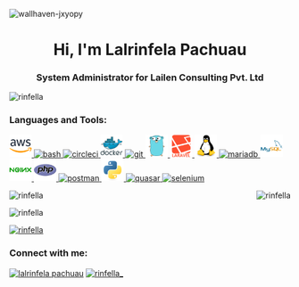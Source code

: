 
![wallhaven-jxyopy](https://github.com/Rinfella/Rinfella/assets/61748587/c9d75d68-b2a0-4503-9187-ebc4e44c9302)

<h1 align="center">Hi, I'm Lalrinfela Pachuau</h1>
<h3 align="center">System Administrator for Lailen Consulting Pvt. Ltd</h3>

<p align="left"> <img src="https://komarev.com/ghpvc/?username=rinfella&label=Profile%20views&color=0e75b6&style=flat" alt="rinfella" /> </p>


<h3 align="left">Languages and Tools:</h3>
<p align="left"> <a href="https://aws.amazon.com" target="_blank" rel="noreferrer"> <img src="https://raw.githubusercontent.com/devicons/devicon/master/icons/amazonwebservices/amazonwebservices-original-wordmark.svg" alt="aws" width="40" height="40"/> </a> <a href="https://www.gnu.org/software/bash/" target="_blank" rel="noreferrer"> <img src="https://www.vectorlogo.zone/logos/gnu_bash/gnu_bash-icon.svg" alt="bash" width="40" height="40"/> </a> <a href="https://circleci.com" target="_blank" rel="noreferrer"> <img src="https://www.vectorlogo.zone/logos/circleci/circleci-icon.svg" alt="circleci" width="40" height="40"/> </a> <a href="https://www.docker.com/" target="_blank" rel="noreferrer"> <img src="https://raw.githubusercontent.com/devicons/devicon/master/icons/docker/docker-original-wordmark.svg" alt="docker" width="40" height="40"/> </a> <a href="https://git-scm.com/" target="_blank" rel="noreferrer"> <img src="https://www.vectorlogo.zone/logos/git-scm/git-scm-icon.svg" alt="git" width="40" height="40"/> </a> <a href="https://golang.org" target="_blank" rel="noreferrer"> <img src="https://raw.githubusercontent.com/devicons/devicon/master/icons/go/go-original.svg" alt="go" width="40" height="40"/> </a> <a href="https://laravel.com/" target="_blank" rel="noreferrer"> <img src="https://raw.githubusercontent.com/devicons/devicon/master/icons/laravel/laravel-plain-wordmark.svg" alt="laravel" width="40" height="40"/> </a> <a href="https://www.linux.org/" target="_blank" rel="noreferrer"> <img src="https://raw.githubusercontent.com/devicons/devicon/master/icons/linux/linux-original.svg" alt="linux" width="40" height="40"/> </a> <a href="https://mariadb.org/" target="_blank" rel="noreferrer"> <img src="https://www.vectorlogo.zone/logos/mariadb/mariadb-icon.svg" alt="mariadb" width="40" height="40"/> </a> <a href="https://www.mysql.com/" target="_blank" rel="noreferrer"> <img src="https://raw.githubusercontent.com/devicons/devicon/master/icons/mysql/mysql-original-wordmark.svg" alt="mysql" width="40" height="40"/> </a> <a href="https://www.nginx.com" target="_blank" rel="noreferrer"> <img src="https://raw.githubusercontent.com/devicons/devicon/master/icons/nginx/nginx-original.svg" alt="nginx" width="40" height="40"/> </a> <a href="https://www.php.net" target="_blank" rel="noreferrer"> <img src="https://raw.githubusercontent.com/devicons/devicon/master/icons/php/php-original.svg" alt="php" width="40" height="40"/> </a> <a href="https://postman.com" target="_blank" rel="noreferrer"> <img src="https://www.vectorlogo.zone/logos/getpostman/getpostman-icon.svg" alt="postman" width="40" height="40"/> </a> <a href="https://www.python.org" target="_blank" rel="noreferrer"> <img src="https://raw.githubusercontent.com/devicons/devicon/master/icons/python/python-original.svg" alt="python" width="40" height="40"/> </a> <a href="https://quasar.dev/" target="_blank" rel="noreferrer"> <img src="https://cdn.quasar.dev/logo/svg/quasar-logo.svg" alt="quasar" width="40" height="40"/> </a> <a href="https://www.selenium.dev" target="_blank" rel="noreferrer"> <img src="https://raw.githubusercontent.com/detain/svg-logos/780f25886640cef088af994181646db2f6b1a3f8/svg/selenium-logo.svg" alt="selenium" width="40" height="40"/> </a> </p>

<p><img align="right" src="https://github-readme-stats.vercel.app/api/top-langs?username=rinfella&show_icons=true&locale=en&theme=transparent&title_color=ffc0cb&icon_color=ffffa7" alt="rinfella" /></p>

<p><img src="https://github-readme-stats.vercel.app/api?username=Rinfella&show_icons=true&theme=transparent&title_color=ffc0cb&icon_color=ffffa7" alt="rinfella" /></p>

<p><img src="https://github-readme-streak-stats.herokuapp.com/?user=rinfella&theme=dark&date_format=j%20M%5B%20Y%5D&mode=weekly&card_width=500&background=35%2CFFFFFF00%2C57575700&currStreakLabel=1EEB00&sideNums=EB5454&currStreakNum=16EB00&sideLabels=EBE873&fire=EB0000)](https://git.io/streak-stats" alt="rinfella" /></p>

<p align="left"> <a href="https://github.com/ryo-ma/github-profile-trophy"><img src="https://github-profile-trophy.vercel.app/?username=rinfella&theme=onestar&column=4" alt="rinfella" /></a> </p>



<h3 align="left">Connect with me:</h3>
<p align="left">
<a href="https://linkedin.com/in/lalrinfela pachuau" target="blank"><img align="center" src="https://raw.githubusercontent.com/rahuldkjain/github-profile-readme-generator/master/src/images/icons/Social/linked-in-alt.svg" alt="lalrinfela pachuau" height="30" width="40" /></a>
<a href="https://instagram.com/rinfella_" target="blank"><img align="center" src="https://raw.githubusercontent.com/rahuldkjain/github-profile-readme-generator/master/src/images/icons/Social/instagram.svg" alt="rinfella_" height="30" width="40" /></a>
</p>







<!---
Rinfella/Rinfella is a ✨ special ✨ repository because its `README.md` (this file) appears on your GitHub profile.
You can click the Preview link to take a look at your changes.
--->
